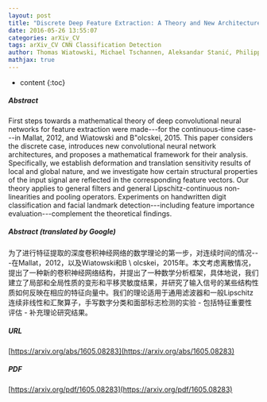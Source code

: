 ```yaml
---
layout: post
title: "Discrete Deep Feature Extraction: A Theory and New Architectures"
date: 2016-05-26 13:55:07
categories: arXiv_CV
tags: arXiv_CV CNN Classification Detection
author: Thomas Wiatowski, Michael Tschannen, Aleksandar Stanić, Philipp Grohs, Helmut Bölcskei
mathjax: true
---
```


* content
{:toc}

##### Abstract
First steps towards a mathematical theory of deep convolutional neural networks for feature extraction were made---for the continuous-time case---in Mallat, 2012, and Wiatowski and B\"olcskei, 2015. This paper considers the discrete case, introduces new convolutional neural network architectures, and proposes a mathematical framework for their analysis. Specifically, we establish deformation and translation sensitivity results of local and global nature, and we investigate how certain structural properties of the input signal are reflected in the corresponding feature vectors. Our theory applies to general filters and general Lipschitz-continuous non-linearities and pooling operators. Experiments on handwritten digit classification and facial landmark detection---including feature importance evaluation---complement the theoretical findings.

##### Abstract (translated by Google)
为了进行特征提取的深度卷积神经网络的数学理论的第一步，对连续时间的情况---在Mallat，2012，以及Wiatowski和B \ olcskei，2015年。本文考虑离散情况，提出了一种新的卷积神经网络结构，并提出了一种数学分析框架，具体地说，我们建立了局部和全局性质的变形和平移灵敏度结果，并研究了输入信号的某些结构性质如何反映在相应的特征向量中。我们的理论适用于通用滤波器和一般Lipschitz连续非线性和汇聚算子，手写数字分类和面部标志检测的实验 - 包括特征重要性评估 - 补充理论研究结果。

##### URL
[https://arxiv.org/abs/1605.08283](https://arxiv.org/abs/1605.08283)

##### PDF
[https://arxiv.org/pdf/1605.08283](https://arxiv.org/pdf/1605.08283)

